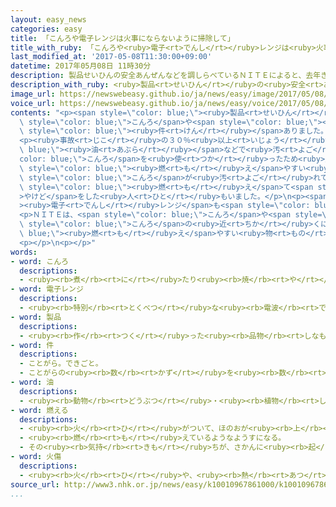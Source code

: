 ```yaml
---
layout: easy_news
categories: easy
title: 「こんろや電子レンジは火事にならないように掃除して」
title_with_ruby: 「こんろや<ruby>電子<rt>でんし</rt></ruby>レンジは<ruby>火事<rt>かじ</rt></ruby>にならないように<ruby>掃除<rt>そうじ</rt></ruby>して」
last_modified_at: '2017-05-08T11:30:00+09:00'
datetime: 2017年05月08日 11時30分
description: 製品せいひんの安全あんぜんなどを調しらべているＮＩＴＥによると、去年きょねん３月がつまでの５年ねんに、家いえのこんろや電子でんしレンジなどの事故じこが９８９件けんありました。
description_with_ruby: <ruby>製品<rt>せいひん</rt></ruby>の<ruby>安全<rt>あんぜん</rt></ruby>などを<ruby>調<rt>しら</rt></ruby>べているＮＩＴＥによると、<ruby>去年<rt>きょねん</rt></ruby>３<ruby>月<rt>がつ</rt></ruby>までの５<ruby>年<rt>ねん</rt></ruby>に、<ruby>家<rt>いえ</rt></ruby>のこんろや<ruby>電子<rt>でんし</rt></ruby>レンジなどの<ruby>事故<rt>じこ</rt></ruby>が９８９<ruby>件<rt>けん</rt></ruby>ありました。
image_url: https://newswebeasy.github.io/ja/news/easy/image/2017/05/08/k10010967861000.jpg
voice_url: https://newswebeasy.github.io/ja/news/easy/voice/2017/05/08/k10010967861000.mp3
contents: "<p><span style=\"color: blue;\"><ruby>製品<rt>せいひん</rt></ruby></span>の<ruby>安全<rt>あんぜん</rt></ruby>などを<ruby>調<rt>しら</rt></ruby>べているＮＩＴＥによると、<ruby>去年<rt>きょねん</rt></ruby>３<ruby>月<rt>がつ</rt></ruby>までの５<ruby>年<rt>ねん</rt></ruby>に、<ruby>家<rt>いえ</rt></ruby>の<span\
  \ style=\"color: blue;\">こんろ</span>や<span style=\"color: blue;\"><ruby>電子<rt>でんし</rt></ruby>レンジ</span>などの<ruby>事故<rt>じこ</rt></ruby>が９８９<span\
  \ style=\"color: blue;\"><ruby>件<rt>けん</rt></ruby></span>ありました。２３<ruby>人<rt>にん</rt></ruby>が<ruby>火事<rt>かじ</rt></ruby>で<ruby>亡<rt>な</rt></ruby>くなりました。</p>\n\
  <p><ruby>事故<rt>じこ</rt></ruby>の３０％<ruby>以上<rt>いじょう</rt></ruby>は、<span style=\"color:\
  \ blue;\"><ruby>油<rt>あぶら</rt></ruby></span>などで<ruby>汚<rt>よご</rt></ruby>れた<span style=\"\
  color: blue;\">こんろ</span>を<ruby>使<rt>つか</rt></ruby>ったため<ruby>火<rt>ひ</rt></ruby>が<ruby>出<rt>で</rt></ruby>たり、<ruby>近<rt>ちか</rt></ruby>くにあった<span\
  \ style=\"color: blue;\"><ruby>燃<rt>も</rt></ruby>え</span>やすい<ruby>物<rt>もの</rt></ruby>に<ruby>火<rt>ひ</rt></ruby>が<ruby>移<rt>うつ</rt></ruby>ったりしました。<span\
  \ style=\"color: blue;\">こんろ</span>が<ruby>汚<rt>よご</rt></ruby>れて<ruby>火<rt>ひ</rt></ruby>がつきにくいため、<ruby>何<rt>なん</rt></ruby><ruby>度<rt>ど</rt></ruby>もつけようとして、<ruby>出<rt>で</rt></ruby>ていたガスが<span\
  \ style=\"color: blue;\"><ruby>燃<rt>も</rt></ruby>え</span>て<span style=\"color: blue;\"\
  >やけど</span>をした<ruby>人<rt>ひと</rt></ruby>もいました。</p>\n<p><span style=\"color: blue;\"\
  ><ruby>電子<rt>でんし</rt></ruby>レンジ</span>も<span style=\"color: blue;\"><ruby>油<rt>あぶら</rt></ruby></span>で<ruby>汚<rt>よご</rt></ruby>れたままにしておくと、<ruby>火<rt>ひ</rt></ruby>が<ruby>出<rt>で</rt></ruby>る<ruby>危険<rt>きけん</rt></ruby>があります。</p>\n\
  <p>ＮＩＴＥは、<span style=\"color: blue;\">こんろ</span>や<span style=\"color: blue;\"><ruby>電子<rt>でんし</rt></ruby>レンジ</span>などは<ruby>使<rt>つか</rt></ruby>ったあとに<ruby>掃除<rt>そうじ</rt></ruby>してほしいと<ruby>言<rt>い</rt></ruby>っています。そして、<span\
  \ style=\"color: blue;\">こんろ</span>の<ruby>近<rt>ちか</rt></ruby>くには<span style=\"color:\
  \ blue;\"><ruby>燃<rt>も</rt></ruby>え</span>やすい<ruby>物<rt>もの</rt></ruby>を<ruby>置<rt>お</rt></ruby>かないように<ruby>言<rt>い</rt></ruby>っています。</p>\n\
  <p></p>\n<p></p>"
words:
- word: こんろ
  descriptions:
  - <ruby><rb>煮</rb><rt>に</rt></ruby>たり<ruby><rb>焼</rb><rt>や</rt></ruby>いたりするための、<ruby><rb>持</rb><rt>も</rt></ruby>ち<ruby><rb>運</rb><rt>はこ</rt></ruby>びができる<ruby><rb>道具</rb><rt>どうぐ</rt></ruby>。
- word: 電子レンジ
  descriptions:
  - <ruby><rb>特別</rb><rt>とくべつ</rt></ruby>な<ruby><rb>電波</rb><rt>でんぱ</rt></ruby>によって<ruby><rb>食品</rb><rt>しょくひん</rt></ruby>に<ruby><rb>熱</rb><rt>ねつ</rt></ruby>を<ruby><rb>加</rb><rt>くわ</rt></ruby>え、<ruby><rb>短</rb><rt>みじか</rt></ruby>い<ruby><rb>時間</rb><rt>じかん</rt></ruby>で<ruby><rb>調理</rb><rt>ちょうり</rt></ruby>する<ruby><rb>器具</rb><rt>きぐ</rt></ruby>。
- word: 製品
  descriptions:
  - <ruby><rb>作</rb><rt>つく</rt></ruby>った<ruby><rb>品物</rb><rt>しなもの</rt></ruby>。
- word: 件
  descriptions:
  - ことがら。できごと。
  - ことがらの<ruby><rb>数</rb><rt>かず</rt></ruby>を<ruby><rb>数</rb><rt>かぞ</rt></ruby>えることば。
- word: 油
  descriptions:
  - <ruby><rb>動物</rb><rt>どうぶつ</rt></ruby>・<ruby><rb>植物</rb><rt>しょくぶつ</rt></ruby>・<ruby><rb>鉱物</rb><rt>こうぶつ</rt></ruby>からとった、<ruby><rb>水</rb><rt>みず</rt></ruby>と<ruby><rb>混</rb><rt>ま</rt></ruby>ざらない、<ruby><rb>燃</rb><rt>も</rt></ruby>えやすい<ruby><rb>液体</rb><rt>えきたい</rt></ruby>。
- word: 燃える
  descriptions:
  - <ruby><rb>火</rb><rt>ひ</rt></ruby>がついて、ほのおが<ruby><rb>上</rb><rt>あ</rt></ruby>がる。
  - <ruby><rb>燃</rb><rt>も</rt></ruby>えているようなようすになる。
  - その<ruby><rb>気持</rb><rt>きも</rt></ruby>ちが、さかんに<ruby><rb>起</rb><rt>お</rt></ruby>こる。
- word: 火傷
  descriptions:
  - <ruby><rb>火</rb><rt>ひ</rt></ruby>や、<ruby><rb>熱</rb><rt>あつ</rt></ruby>いお<ruby><rb>湯</rb><rt>ゆ</rt></ruby>などにふれて、<ruby><rb>皮膚</rb><rt>ひふ</rt></ruby>がただれること。
source_url: http://www3.nhk.or.jp/news/easy/k10010967861000/k10010967861000.html
...
```

